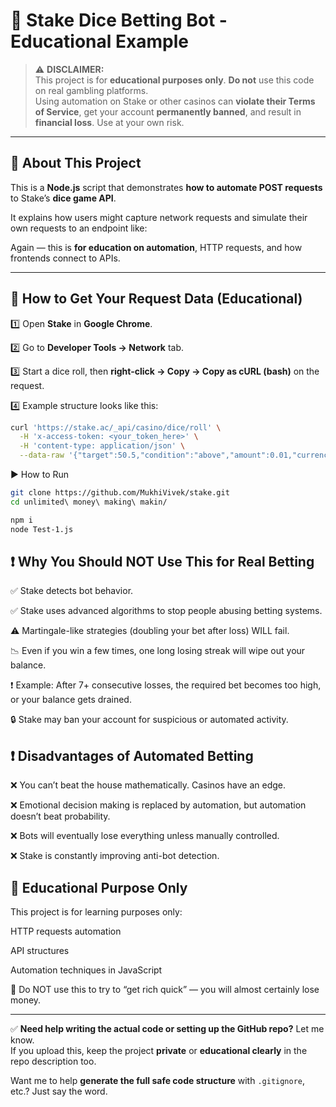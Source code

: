 # 🎲 Stake Dice Betting Bot - Educational Example

> ⚠️ **DISCLAIMER:**  
> This project is for **educational purposes only**. **Do not** use this code on real gambling platforms.  
> Using automation on Stake or other casinos can **violate their Terms of Service**, get your account **permanently banned**, and result in **financial loss**. Use at your own risk.

---

## 📌 About This Project
This is a **Node.js** script that demonstrates **how to automate POST requests** to Stake’s **dice game API**.

It explains how users might capture network requests and simulate their own requests to an endpoint like:



Again — this is **for education on automation**, HTTP requests, and how frontends connect to APIs.

---

## 📸 How to Get Your Request Data (Educational)

1️⃣ Open **Stake** in **Google Chrome**.

2️⃣ Go to **Developer Tools → Network** tab.

3️⃣ Start a dice roll, then **right-click → Copy → Copy as cURL (bash)** on the request.

4️⃣ Example structure looks like this:

```bash
curl 'https://stake.ac/_api/casino/dice/roll' \
  -H 'x-access-token: <your_token_here>' \
  -H 'content-type: application/json' \
  --data-raw '{"target":50.5,"condition":"above","amount":0.01,"currency":"usdt"}'

```
▶️ How to Run

```bash
git clone https://github.com/MukhiVivek/stake.git
cd unlimited\ money\ making\ makin/

npm i
node Test-1.js
```

## ❗ Why You Should NOT Use This for Real Betting
✅ Stake detects bot behavior.

✅ Stake uses advanced algorithms to stop people abusing betting systems.

⚠️ Martingale-like strategies (doubling your bet after loss) WILL fail.

📉 Even if you win a few times, one long losing streak will wipe out your balance.

❗ Example: After 7+ consecutive losses, the required bet becomes too high, or your balance gets drained.

🔒 Stake may ban your account for suspicious or automated activity.


## ❗ Disadvantages of Automated Betting

❌ You can’t beat the house mathematically. Casinos have an edge.

❌ Emotional decision making is replaced by automation, but automation doesn’t beat probability.

❌ Bots will eventually lose everything unless manually controlled.

❌ Stake is constantly improving anti-bot detection.

## 🧠 Educational Purpose Only
This project is for learning purposes only:

HTTP requests automation

API structures

Automation techniques in JavaScript

🛑 Do NOT use this to try to “get rich quick” — you will almost certainly lose money.

---

✅ **Need help writing the actual code or setting up the GitHub repo?** Let me know.  
If you upload this, keep the project **private** or **educational clearly** in the repo description too.  

Want me to help **generate the full safe code structure** with `.gitignore`, etc.? Just say the word.
